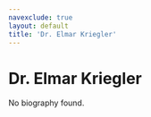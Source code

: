 ```yaml
---
navexclude: true
layout: default
title: 'Dr. Elmar Kriegler'
---
```


# Dr. Elmar Kriegler

No biography found.